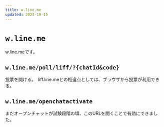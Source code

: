 ```yaml
---
title: w.line.me
updated: 2023-10-15
---
```

# `w.line.me`
w.line.meです。

## `w.line.me/poll/liff/?{chatId&code}`
投票を開ける。　liff.line.meとの相違点としては、ブラウザから投票が利用できる。

## `w.line.me/openchatactivate`
まだオープンチャットが試験段階の頃、このURLを開くことで有効にできました。